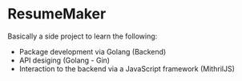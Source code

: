 # ResumeMaker

Basically a side project to learn the following:

- Package development via Golang (Backend)
- API desiging (Golang - Gin)
- Interaction to the backend via a JavaScript framework (MithrilJS)
